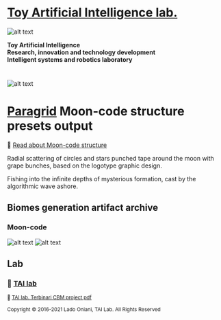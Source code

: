 # [Toy Artificial Intelligence lab.](https://ladooniani.github.io/tailab/) 
 
![alt text](https://github.com/ladooniani/tailab/blob/master/assets/toy_artificial_intelligence_lab_logo.png)

**Toy Artificial Intelligence\
Research, innovation and technology development\
Intelligent systems and robotics laboratory**

#

![alt text](https://github.com/ladooniani/tailab/blob/master/assets/tai_lab_terbinari_cbm_project_logo.png)

# [Paragrid](https://github.com/Toy-Artificial-Intelligence-lab/paragrid-doc) Moon-code structure presets output
 
<!--- ![alt text](https://github.com/ladooniani/resume-cv/blob/main/img/img14.jpg) --->
 
📌 [Read about Moon-code structure](https://github.com/Toy-Artificial-Intelligence-lab/paragrid-doc/blob/main/markups/paragrid-moon-code-structure.md)

Radial scattering of circles and stars punched tape around the moon with grape bunches, based on the logotype graphic design. 

Fishing into the infinite depths of mysterious formation, cast by the algorithmic wave ashore. 

## Biomes generation artifact archive

### Moon-code

![alt text](https://github.com/Toy-Artificial-Intelligence-lab/paragrid-doc/blob/main/images/paragrid/paragrid-moon-code-(1).jpg)
![alt text](https://github.com/Toy-Artificial-Intelligence-lab/paragrid-doc/blob/main/images/paragrid/paragrid-moon-code-(2).jpg)

<!-- 

## 💖 Support project

Your donation will help expand independent research workflow, improve the laboratory environment, and speed up the conceptual strategy process, which leads to more involved research in frames of related technology, forming an educational platform for creative/intellectual collaboration and search for other references.

To support the project follow the donation link: 

<a href="https://www.paypal.com/cgi-bin/webscr?cmd=_s-xclick&hosted_button_id=GRGH6SL9EL72U">
  <img src="https://www.paypalobjects.com/en_US/i/btn/btn_donate_SM.gif" alt="Donate with PayPal" /><br><br>
</a>

--->

## Lab

### 🔬 [TAI lab](https://ladooniani.github.io/tailab/) 

<sub>📃 [TAI lab. Terbinari CBM project pdf](https://github.com/ladooniani/tailab/blob/master/docs/tai.pdf)<sub>

<sub>Copyright © 2016-2021 Lado Oniani, TAI Lab. All Rights Reserved<sub>
